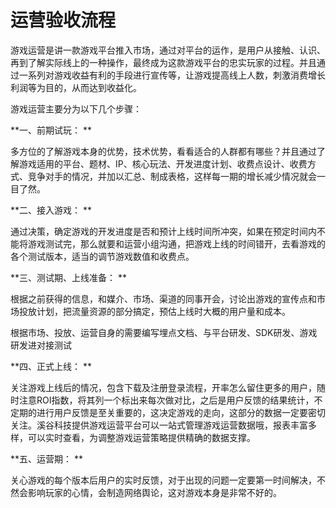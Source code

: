 # 运营验收流程

游戏运营是讲一款游戏平台推入市场，通过对平台的运作，是用户从接触、认识、再到了解实际线上的一种操作，最终成为这款游戏平台的忠实玩家的过程。并且通过一系列对游戏收益有利的手段进行宣传等，让游戏提高线上人数，刺激消费增长利润等为目的，从而达到收益化。

 

游戏运营主要分为以下几个步骤：

 **一、前期试玩： **

多方位的了解游戏本身的优势，技术优势，看看适合的人群都有哪些？并且通过了解游戏适用的平台、题材、IP、核心玩法、开发进度计划、收费点设计、收费方式、竞争对手的情况，并加以汇总、制成表格，这样每一期的增长减少情况就会一目了然。

 




 **二、接入游戏： **

通过决策，确定游戏的开发进度是否和预计上线时间所冲突，如果在预定时间内不能将游戏测试完，那么就要和运营小组沟通，把游戏上线的时间错开，去看游戏的各个测试版本，适当的调节游戏数值和收费点。

 

 **三、测试期、上线准备： **

根据之前获得的信息，和媒介、市场、渠道的同事开会，讨论出游戏的宣传点和市场投放计划，把流量资源的部分搞定，预估上线时大概的用户量和成本。

根据市场、投放、运营自身的需要编写埋点文档、与平台研发、SDK研发、游戏研发进对接测试

 

 **四、正式上线： **

关注游戏上线后的情况，包含下载及注册登录流程，开率怎么留住更多的用户，随时注意ROI指数，将其列一个标出来每次做对比，之后是用户反馈的结果统计，不定期的进行用户反馈是至关重要的，这决定游戏的走向，这部分的数据一定要密切关注。溪谷科技提供游戏运营平台可以一站式管理游戏运营数据哦，报表丰富多样，可以实时查看，为调整游戏运营策略提供精确的数据支撑。

 

 **五、运营期： **

关心游戏的每个版本后用户的实时反馈，对于出现的问题一定要第一时间解决，不然会影响玩家的心情，会制造网络舆论，这对游戏本身是非常不好的。 